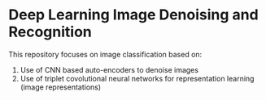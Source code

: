 # Deep Learning Image Denoising and Recognition

This repository focuses on image classification based on:
1. Use of CNN based auto-encoders to denoise images 
2. Use of triplet covolutional neural networks for representation learning (image representations)


